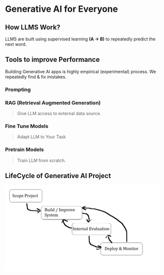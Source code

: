 # Generative AI for Everyone

## How LLMS Work?

LLMS are built using supervised learning **(A -> B)** to repeatedly
predict the next word.

## Tools to improve Performance

Building Generative AI apps is highly empirical (experimental)
process. We repeatedly find & fix mistakes.

### Prompting

### RAG (Retrieval Augmented Generation)

> Give LLM access to external data source.

### Fine Tune Models

> Adapt LLM to Your Task

### Pretrain Models

> Train LLM from scratch.

## LifeCycle of Generative AI Project

![Gen Ai Flowchart](Gen-ai.jpg)
